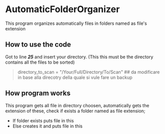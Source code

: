 # AutomaticFolderOrganizer

This program organizes automatically files in folders named as file's extension 

## How to use the code

Got to line ***25***
and insert your directory. (This this must be the directory contains all the files to be sorted)

> directory_to_scan = "/Your/Full/Directory/To/Scan" ## da modificare in base alla direcotry della quale si vule fare un backup

## How program works

This program gets all file in directory choosen, automatically gets the extension of these, check if exists a folder named as file extension;
   - If folder exists puts file in this
   - Else creates it and puts file in this

